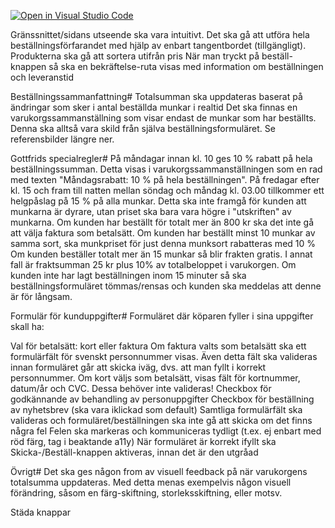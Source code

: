 [![Open in Visual Studio Code](https://classroom.github.com/assets/open-in-vscode-c66648af7eb3fe8bc4f294546bfd86ef473780cde1dea487d3c4ff354943c9ae.svg)](https://classroom.github.com/online_ide?assignment_repo_id=9317120&assignment_repo_type=AssignmentRepo)


Gränssnittet/sidans utseende ska vara intuitivt.
Det ska gå att utföra hela beställningsförfarandet med hjälp av enbart tangentbordet (tillgängligt).
Produkterna ska gå att sortera utifrån pris
När man tryckt på beställ-knappen så ska en bekräftelse-ruta visas med information om beställningen och leveranstid

Beställningssammanfattning#
Totalsumman ska uppdateras baserat på ändringar som sker i antal beställda munkar i realtid
Det ska finnas en varukorgssammanställning som visar endast de munkar som har beställts. Denna ska alltså vara skild från själva beställningsformuläret. Se referensbilder längre ner.


Gottfrids specialregler#
På måndagar innan kl. 10 ges 10 % rabatt på hela beställningssumman. Detta visas i varukorgssammanställningen som en rad med texten "Måndagsrabatt: 10 % på hela beställningen".
På fredagar efter kl. 15 och fram till natten mellan söndag och måndag kl. 03.00 tillkommer ett helgpåslag på 15 % på alla munkar. Detta ska inte framgå för kunden att munkarna är dyrare, utan priset ska bara vara högre i "utskriften" av munkarna.
Om kunden har beställt för totalt mer än 800 kr ska det inte gå att välja faktura som betalsätt.
Om kunden har beställt minst 10 munkar av samma sort, ska munkpriset för just denna munksort rabatteras med 10 %
Om kunden beställer totalt mer än 15 munkar så blir frakten gratis. I annat fall är fraktsumman 25 kr plus 10% av totalbeloppet i varukorgen.
Om kunden inte har lagt beställningen inom 15 minuter så ska beställningsformuläret tömmas/rensas och kunden ska meddelas att denne är för långsam.

Formulär för kunduppgifter#
Formuläret där köparen fyller i sina uppgifter skall ha:

Val för betalsätt: kort eller faktura
Om faktura valts som betalsätt ska ett formulärfält för svenskt personnummer visas. Även detta fält ska valideras innan formuläret går att skicka iväg, dvs. att man fyllt i korrekt personnummer.
Om kort väljs som betalsätt, visas fält för kortnummer, datum/år och CVC. Dessa behöver inte valideras!
Checkbox för godkännande av behandling av personuppgifter
Checkbox för beställning av nyhetsbrev (ska vara iklickad som default)
Samtliga formulärfält ska valideras och formuläret/beställningen ska inte gå att skicka om det finns några fel
Felen ska markeras och kommuniceras tydligt (t.ex. ej enbart med röd färg, tag i beaktande a11y)
När formuläret är korrekt ifyllt ska Skicka-/Beställ-knappen aktiveras, innan det är den utgråad


Övrigt#
Det ska ges någon from av visuell feedback på när varukorgens totalsumma uppdateras. Med detta menas exempelvis någon visuell förändring, såsom en färg-skiftning, storleksskiftning, eller motsv.

Städa knappar 



